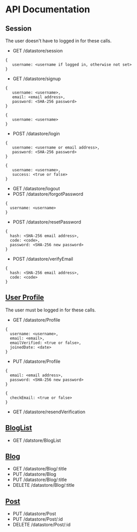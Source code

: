 # API Documentation

## Session
The user doesn't have to logged in for these calls.
* GET /datastore/session
```
{
   username: <username if logged in, otherwise not set>
}
```
* GET /datastore/signup
```
{
   username: <username>,
   email: <email address>,
   password: <SHA-256 password>
}
```
```
{
   username: <username>
}
```
* POST /datastore/login
```
{
   username: <username or email address>,
   password: <SHA-256 password>
}
```
```
{
   username: <username>,
   success: <true or false>
}
```
* GET /datastore/logout
* POST /datastore/forgotPassword
```
{
  username: <username>
}
```
* POST /datastore/resetPassword
```
{
  hash: <SHA-256 email address>,
  code: <code>,
  password: <SHA-256 new password>
}
```
* POST /datastore/verifyEmail
```
{
  hash: <SHA-256 email address>,
  code: <code>
}
```

## [User Profile](../model/userList.js)
The user must be logged in for these calls.
* GET /datastore/Profile
```
{
  username: <username>,
  email: <email>,
  emailVerified: <true or false>,
  joinedDate: <date>
}
```
* PUT /datastore/Profile
```
{
  email: <email address>,
  password: <SHA-256 new password>
}
```
```
{
  checkEmail: <true or false>
}
```
* GET /datastore/resendVerification

## [BlogList](../model/blogList.js)
* GET /datstore/BlogList

## [Blog](../model/blog.js)
* GET /datastore/Blog/:title
* PUT /datastore/Blog
* PUT /datastore/Blog/:title
* DELETE /datastore/Blog/:title

## [Post](../model/post.js)
* PUT /datastore/Post
* PUT /datastore/Post/:id
* DELETE /datastore/Post/:id
